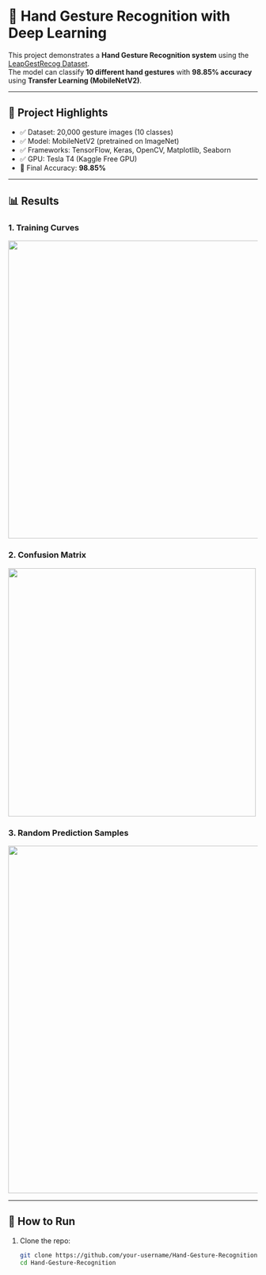 # 🤚 Hand Gesture Recognition with Deep Learning

This project demonstrates a **Hand Gesture Recognition system** using the [LeapGestRecog Dataset](https://www.kaggle.com/datasets/gti-upm/leapgestrecog/data).  
The model can classify **10 different hand gestures** with **98.85% accuracy** using **Transfer Learning (MobileNetV2)**.  

---

## 🚀 Project Highlights
- ✅ Dataset: 20,000 gesture images (10 classes)
- ✅ Model: MobileNetV2 (pretrained on ImageNet)
- ✅ Frameworks: TensorFlow, Keras, OpenCV, Matplotlib, Seaborn
- ✅ GPU: Tesla T4 (Kaggle Free GPU)
- 🎯 Final Accuracy: **98.85%**

---

## 📊 Results
### 1. Training Curves
<img src="images/accuracy_loss.png" width="600"/>

### 2. Confusion Matrix
<img src="images/confusion_matrix.png" width="500"/>

### 3. Random Prediction Samples
<img src="images/predictions.png" width="700"/>

---

## 📂 How to Run
1. Clone the repo:
   ```bash
   git clone https://github.com/your-username/Hand-Gesture-Recognition.git
   cd Hand-Gesture-Recognition

